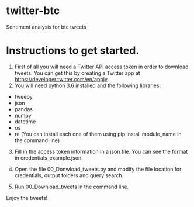 # twitter-btc
Sentiment analysis for btc tweets

# Instructions to get started.
1. First of all you will need a Twitter API access token in order to download tweets. You can get this by creating a Twitter app at https://developer.twitter.com/en/apply.
2. You will need python 3.6 installed and the following libraries:
- tweepy
- json
- pandas
- numpy
- datetime
- os
- re
(You can install each one of them using pip install module_name in the command line)

3. Fill in the access token information in a json file. You can see the format in credentials_example.json.

4. Open the file 00_Donwload_tweets.py and modify the file location for credentials, output folders and query search.

5. Run 00_Download_tweets in the command line.

Enjoy the tweets!
